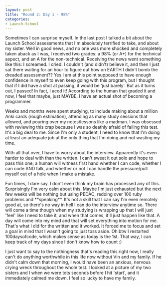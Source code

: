 ```yaml
---
layout: post
title: "Round 2: Day 1 - 98%"
categories: 
- Launch-School
---
```


<!-- wp:paragraph {"dropCap":true} -->
<p class="has-drop-cap">Sometimes I can surprise myself. In the last post I talked a bit about the Launch School assessments that I'm absolutely terrified to take, and about my sister. Well in good news, and no one was more shocked and completely taken aback as I was, I received two grades: a 98% (or A+) for the technical aspect, and an A for the non-technical. Receiving the news went something like this: I screamed. I cried. I couldn't (and didn't) believe it, and then I just sat there waiting for an hour to figure out how on EARTH I didn't bomb the dreaded assessment?? Yes I am at this point supposed to have enough confidence in myself to even keep going with this program, but I thought that if I did have a shot at passing, it would be 'just barely'. But as it turns out, I passed! In fact, I aced it! According to the human that graded it and now, I feel that maybe, just MAYBE, I have an actual shot of becoming a programmer.</p>
<!-- /wp:paragraph -->

<!-- wp:paragraph -->
<p>Weeks and months were spent studying, to include making about a million Anki cards (rough estimation), attending as many study sessions that allowed, and pouring over my notes/lessons like a madman. I was obsessed with reviewing this crap because I was so deathly afraid of failing this test. It's a big deal to me. Since I'm only a student, I need to know that I'm doing at least an adequate job at the only thing that I'm doing and not wasting my time. </p>
<!-- /wp:paragraph -->

<!-- wp:paragraph -->
<p>With all that over, I have to worry about the interview. Apparently it's even harder to deal with than the written. I can't sweat it out solo and hope to pass this one; a human will witness first hand whether I can code, whether I can code AND talk, and whether or not I can handle the pressure/pull myself out of a hole when I make a mistake. </p>
<!-- /wp:paragraph -->

<!-- wp:paragraph -->
<p>Fun times, I dare say. I don't even think my brain has processed any of this. Surprisingly I'm very calm about this. Maybe I'm just exhausted but the next few weeks will be nothing but using PEDAC, redoing over 100 ruby problems and **speaking**. It's not a skill that I can say I'm even remotely good at, so there's no way in hell I can do the interview anytime so. There will come a time though when my studying is wrapping up that I will just 'feel' like I need to take it, and when that comes, it'll just happen like that. A day will come into my mind and that will set everything into motion for me. That's what I did for the written and it worked. It forced me to focus and set a goal in mind that I wasn't going to just toss aside. Oh btw I restarted 100daysofcode, which makes sense as today is the 1st. That way, I can keep track of my days since I don't know how to count :)</p>
<!-- /wp:paragraph -->

<!-- wp:paragraph -->
<p>I just want to say to the nothingness that's reading this right now, I really can't do anything worthwhile in this life now without Vin and my family. If he didn't calm down that morning, I would have been an anxious, nervous crying wreck throughout the whole test. I looked at a picture of my two sisters and I when we were tots seconds before I hit 'start', and it immediately calmed me down. I feel so lucky to have my family. </p>
<!-- /wp:paragraph -->